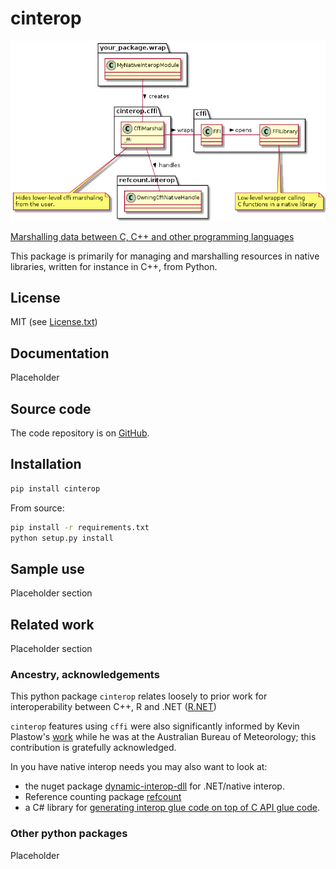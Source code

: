 # cinterop

<!-- [![license](https://img.shields.io/badge/license-MIT-blue.svg)](https://github.com/csiro-hydroinformatics/rcpp-interop-commons/blob/master/bindings/python/cinterop/LICENSE.txt) ![status](https://img.shields.io/badge/status-beta-blue.svg) [![Documentation Status](https://readthedocs.org/projects/pycinterop/badge/?version=latest)](https://pycinterop.readthedocs.io/en/latest/?badge=latest) master: [![Build status - master](https://ci.appveyor.com/api/projects/status/vmwq7xarxxj8s564/branch/master?svg=true)](https://ci.appveyor.com/project/jmp75/pycinterop/branch/master) testing: [![Build status - devel](https://ci.appveyor.com/api/projects/status/vmwq7xarxxj8s564/branch/testing?svg=true)](https://ci.appveyor.com/project/jmp75/pycinterop/branch/testing)
 -->

![CFFI interop convenience wrapper](./docs/img/cinterop-principles.png "CFFI interop convenience wrapper")


[Marshalling data between C, C++ and other programming languages](https://github.com/csiro-hydroinformatics/rcpp-interop-commons)

This package is primarily for managing and marshalling resources in native libraries, written for instance in C++, from Python. 

## License

MIT (see [License.txt](https://github.com/csiro-hydroinformatics/rcpp-interop-commons/blob/master/bindings/python/cinterop/LICENSE.txt))

## Documentation

Placeholder 

<!-- Hosted at [pycinterop.readthedocs.io](https://pycinterop.readthedocs.io/en/latest/?badge=latest) -->

## Source code

The code repository is on [GitHub](https://github.com/csiro-hydroinformatics/rcpp-interop-commons).

## Installation

```sh
pip install cinterop
```

From source:

```sh
pip install -r requirements.txt
python setup.py install
```

## Sample use

Placeholder section

## Related work

Placeholder section

### Ancestry, acknowledgements

This python package `cinterop` relates loosely to prior work for interoperability between C++, R and .NET ([R.NET](https://github.com/rdotnet/rdotnet))

`cinterop` features using `cffi` were also significantly informed by Kevin Plastow's [work](https://search.informit.com.au/documentSummary;dn=823898220073899;res=IELENG) while he was at the Australian Bureau of Meteorology; this contribution is gratefully acknowledged.

In you have native interop needs you may also want to look at:

* the nuget package [dynamic-interop-dll](https://github.com/rdotnet/dynamic-interop-dll) for .NET/native interop.
* Reference counting package [refcount](https://github.com/csiro-hydroinformatics/pyrefcount)
* a C# library for [generating interop glue code on top of C API glue code](https://github.com/csiro-hydroinformatics/c-api-wrapper-generation).

### Other python packages

Placeholder
